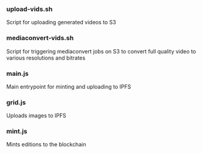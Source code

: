 ### upload-vids.sh

Script for uploading generated videos to S3

### mediaconvert-vids.sh

Script for triggering mediaconvert jobs on S3 to convert full quality video to various resolutions and bitrates

### main.js

Main entrypoint for minting and uploading to IPFS

### grid.js

Uploads images to IPFS

### mint.js

Mints editions to the blockchain

